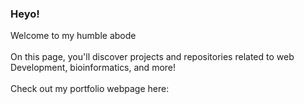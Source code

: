 ### Heyo!
Welcome to my humble abode
<br><br>
On this page, you'll discover projects and repositories related to web Development, bioinformatics, and more!
<br><br>
Check out my portfolio webpage here:
